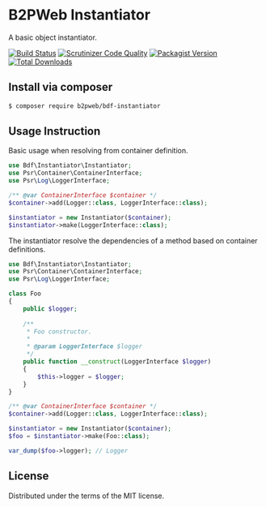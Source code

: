 # B2PWeb Instantiator

A basic object instantiator.

[![Build Status](https://app.travis-ci.com/b2pweb/bdf-instantiator.svg?branch=master)](https://app.travis-ci.com/b2pweb/bdf-instantiator)
[![Scrutinizer Code Quality](https://scrutinizer-ci.com/g/b2pweb/bdf-instantiator/badges/quality-score.png?b=master)](https://scrutinizer-ci.com/g/b2pweb/bdf-instantiator/?branch=master)
[![Packagist Version](https://img.shields.io/packagist/v/b2pweb/bdf-instantiator.svg)](https://packagist.org/packages/b2pweb/bdf-instantiator)
[![Total Downloads](https://img.shields.io/packagist/dt/b2pweb/bdf-instantiator.svg)](https://packagist.org/packages/b2pweb/bdf-instantiator)

## Install via composer
```bash
$ composer require b2pweb/bdf-instantiator
```

## Usage Instruction

Basic usage when resolving from container definition.

```PHP
use Bdf\Instantiator\Instantiator;
use Psr\Container\ContainerInterface;
use Psr\Log\LoggerInterface;

/** @var ContainerInterface $container */
$container->add(Logger::class, LoggerInterface::class);

$instantiator = new Instantiator($container);
$instantiator->make(LoggerInterface::class);
```

The instantiator resolve the dependencies of a method based on container definitions.

```PHP
use Bdf\Instantiator\Instantiator;
use Psr\Container\ContainerInterface;
use Psr\Log\LoggerInterface;

class Foo
{
    public $logger;
    
    /**
     * Foo constructor.
     * 
     * @param LoggerInterface $logger  
     */
    public function __construct(LoggerInterface $logger)
    {
        $this->logger = $logger;
    }
}

/** @var ContainerInterface $container */
$container->add(Logger::class, LoggerInterface::class);

$instantiator = new Instantiator($container);
$foo = $instantiator->make(Foo::class);

var_dump($foo->logger); // Logger
```

## License

Distributed under the terms of the MIT license.
